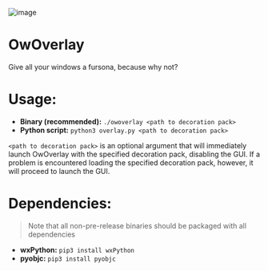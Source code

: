 ![image](ears1.png)
# OwOverlay
Give all your windows a fursona, because why not?
# Usage:
- **Binary (recommended):** `./owoverlay <path to decoration pack>`
- **Python script:** `python3 overlay.py <path to decoration pack>`

`<path to decoration pack>` is an optional argument that will immediately launch
OwOverlay with the specified decoration pack, disabling the GUI. If a problem
is encountered loading the specified decoration pack, however, it will proceed to launch the GUI.

# Dependencies:
> Note that all non-pre-release binaries should be packaged with all dependencies
- **wxPython:** `pip3 install wxPython`
- **pyobjc:** `pip3 install pyobjc`